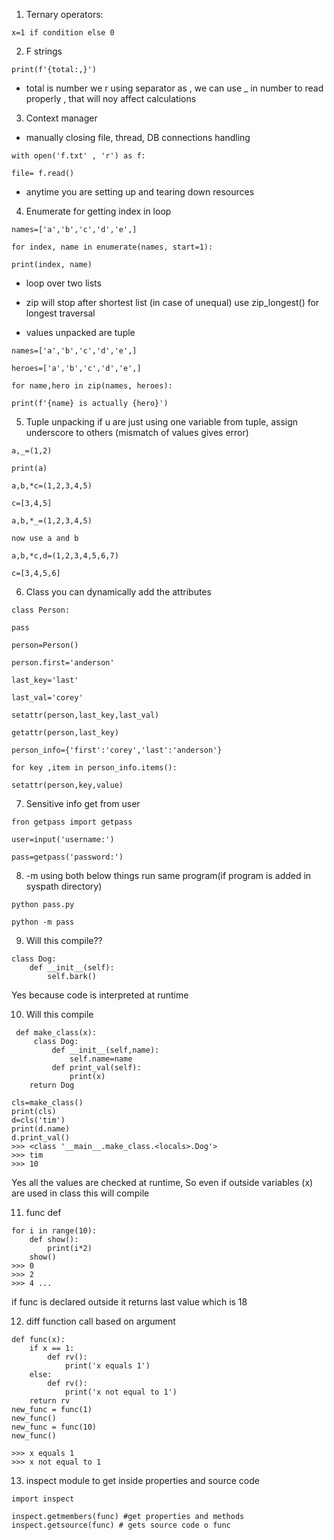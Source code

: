   

1. Ternary operators:

  
```
x=1 if condition else 0

  ```

2. F strings

  
```
print(f'{total:,}')
```
- total is number we r using separator as , we can use _ in number to read properly , that will noy affect calculations

3. Context manager

- manually closing file, thread, DB connections handling
```
with open('f.txt' , 'r') as f:

file= f.read()
```
- anytime you are setting up and tearing down resources

4. Enumerate for getting index in loop
```
names=['a','b','c','d','e',]

for index, name in enumerate(names, start=1):

print(index, name)
```
- loop over two lists

- zip will stop after shortest list (in case of unequal) use zip_longest() for longest traversal

- values unpacked are tuple

  
```
names=['a','b','c','d','e',]

heroes=['a','b','c','d','e',]

for name,hero in zip(names, heroes):

print(f'{name} is actually {hero}')
```
  

5. Tuple unpacking if u are just using one variable from tuple, assign underscore to others (mismatch of values gives error)

  
```
a,_=(1,2)

print(a)

a,b,*c=(1,2,3,4,5)

c=[3,4,5]

a,b,*_=(1,2,3,4,5)

now use a and b

a,b,*c,d=(1,2,3,4,5,6,7)

c=[3,4,5,6]
```

6. Class you can dynamically add the attributes

  
```
class Person:

pass

person=Person()

person.first='anderson'

last_key='last'

last_val='corey'

setattr(person,last_key,last_val)

getattr(person,last_key)

person_info={'first':'corey','last':'anderson'}

for key ,item in person_info.items():

setattr(person,key,value)
```

7. Sensitive info get from user

  
```
fron getpass import getpass

user=input('username:')

pass=getpass('password:')
```

8. -m using both below things run same program(if program is added in syspath directory)

  
```
python pass.py

python -m pass
```
9.  Will this compile??   
```
class Dog:
	def __init__(self):
		self.bark()
```


Yes because code is interpreted at runtime

 10. Will this compile
```
 def make_class(x):
	 class Dog:
		 def __init__(self,name):
			 self.name=name
		 def print_val(self):
			 print(x)
	return Dog

cls=make_class()
print(cls)
d=cls('tim')
print(d.name)
d.print_val()
>>> <class '__main__.make_class.<locals>.Dog'>
>>> tim
>>> 10
```
Yes all the values are checked at runtime, So even if outside variables (x) are used in class this will compile

11. func def
```
for i in range(10):
	def show():
		print(i*2)
	show()
>>> 0
>>> 2
>>> 4 ...
```
if func is declared outside it returns last value which is 18

12. diff function call based on argument
```
def func(x):
	if x == 1:
		def rv():
			print('x equals 1')
	else:
		def rv():
			print('x not equal to 1')
	return rv
new_func = func(1)
new_func()
new_func = func(10)
new_func()

>>> x equals 1
>>> x not equal to 1
``` 

13. inspect module to get inside properties and source code 
```
import inspect

inspect.getmembers(func) #get properties and methods
inspect.getsource(func) # gets source code o func

``` 
